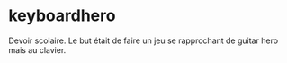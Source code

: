 # keyboardhero

Devoir scolaire.
Le but était de faire un jeu se rapprochant de guitar hero mais au clavier.
